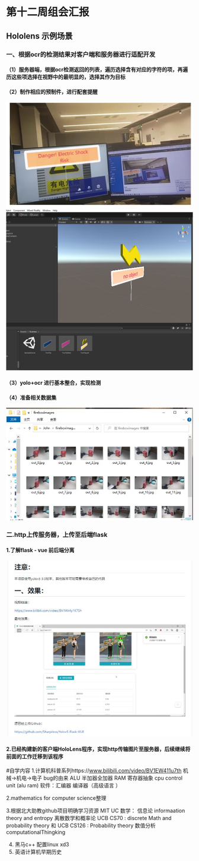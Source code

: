 # 第十二周组会汇报
## Hololens 示例场景

### 一、根据ocr的检测结果对客户端和服务器进行适配开发
#### （1）服务器端，根据ocr检测返回的列表，遍历选择含有对应的字符的项，再遍历这些项选择在视野中的最明显的，选择其作为目标
#### （2）制作相应的预制件，进行配套提醒
![](pptimage/youdian.jpg)
![](pptimage/linght.JPG) 
#### （3）yolo+ocr 进行基本整合，实现检测
#### （4）准备相关数据集
![](pptimage/data.JPG)
### 二.http上传服务器，上传至后端flask
#### 1.了解flask - vue 前后端分离
![](pptimage/flask-vue.JPG)
#### 2.已经构建新的客户端HoloLens程序，实现http传输图片至服务器，后续继续将前面的工作迁移到该程序


#自学内容
1.计算机科普系列https://www.bilibili.com/video/BV1EW411u7th
    机械→机电→电子
    bug的由来
    ALU 半加器全加器
    RAM 寄存器抽象
    cpu control unit (alu ram)
    软件：汇编器 编译器（高级语言 ）

2.mathematics for computer science整理

3.根据北大助教github项目明确学习资源 MIT UC
    数学：
        信息论 informaation theory and entropy 
        离散数学和概率论 UCB CS70 : discrete Math and
        probability theory 和 UCB CS126 : Probability theory 
        数值分析 computationalThingking

4. 黑马c++ 配置linux xd3
5. 英语计算机早期历史


